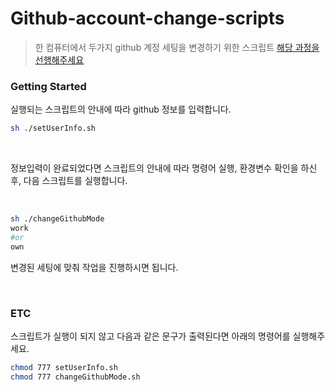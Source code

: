 # Github-account-change-scripts

> 한 컴퓨터에서 두가지 github 계정 세팅을 변경하기 위한 스크립트
> [해당 과정을 선행해주세요](https://watermelonlike.tistory.com/entry/%ED%95%9C-%EC%BB%B4%ED%93%A8%ED%84%B0%EC%97%90%EC%84%9C-%EC%97%AC%EB%9F%AC-Git-%EA%B3%84%EC%A0%95-%EC%82%AC%EC%9A%A9%ED%95%98%EA%B8%B0-1)
### Getting Started

실행되는 스크립트의 안내에 따라 github 정보를 입력합니다.

```sh
sh ./setUserInfo.sh
```

<br/>

정보입력이 완료되었다면 스크립트의 안내에 따라 명령어 실행, 환경변수 확인을 하신 후, 다음 스크립트를 실행합니다.

<br/>

```sh
sh ./changeGithubMode
work
#or
own
```

변경된 세팅에 맞춰 작업을 진행하시면 됩니다.

<br/>

### ETC
스크립트가 실행이 되지 않고 다음과 같은 문구가 출력된다면 아래의 명령어를 실행해주세요.
```sh
chmod 777 setUserInfo.sh
chmod 777 changeGithubMode.sh
```
